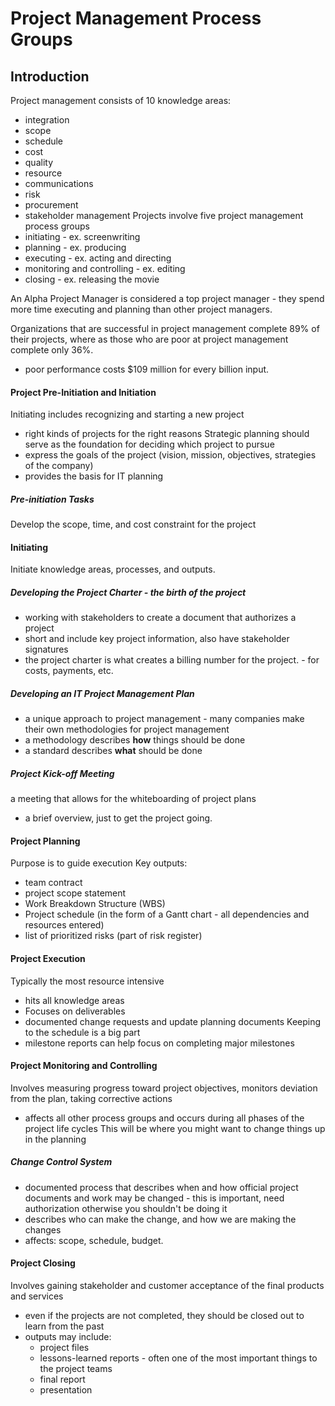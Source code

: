 # Project Management Process Groups
## Introduction
Project management consists of 10 knowledge areas:
- integration
- scope
- schedule
- cost
- quality
- resource
- communications
- risk
- procurement
- stakeholder management
Projects involve five project management process groups
- initiating - ex. screenwriting
- planning - ex. producing
- executing - ex. acting and directing
- monitoring and controlling - ex. editing
- closing - ex. releasing the movie

An Alpha Project Manager is considered a top project manager - they spend more time executing and planning than other project managers.

Organizations that are successful in project management complete 89% of their projects, where as those who are poor at project management complete only 36%.
- poor performance costs $109 million for every billion input.
#### Project Pre-Initiation and Initiation
Initiating includes recognizing and starting a new project
- right kinds of projects for the right reasons
Strategic planning should serve as the foundation for deciding which project to pursue
- express the goals of the project (vision, mission, objectives, strategies of the company)
- provides the basis for IT planning
##### Pre-initiation Tasks
Develop the scope, time, and cost constraint for the project
#### Initiating
Initiate knowledge areas, processes, and outputs.
##### Developing the Project Charter - the birth of the project
- working with stakeholders to create a document that authorizes a project
- short and include key project information, also have stakeholder signatures
- the project charter is what creates a billing number for the project. - for costs, payments, etc.
##### Developing an IT Project *Management* Plan
- a unique approach to project management - many companies make their own methodologies for project management
- a methodology describes **how** things should be done
- a standard describes **what** should be done
##### Project Kick-off Meeting
a meeting that allows for the whiteboarding of project plans
- a brief overview, just to get the project going.
#### Project Planning
Purpose is to guide execution
Key outputs:
- team contract
- project scope statement
- Work Breakdown Structure (WBS)
- Project schedule (in the form of a Gantt chart - all dependencies and resources entered)
- list of prioritized risks (part of risk register)
#### Project Execution
Typically the most resource intensive
- hits all knowledge areas
- Focuses on deliverables
- documented change requests and update planning documents
Keeping to the schedule is a big part
- milestone reports can help focus on completing major milestones
#### Project Monitoring and Controlling
Involves measuring progress toward project objectives, monitors deviation from the plan, taking corrective actions
- affects all other process groups and occurs during all phases of the project life cycles
This will be where you might want to change things up in the planning
##### Change Control System
- documented process that describes when and how official project documents and work may be changed - this is important, need authorization otherwise you shouldn't be doing it
- describes who can make the change, and how we are making the changes
- affects: scope, schedule, budget.
#### Project Closing
Involves gaining stakeholder and customer acceptance of the final products and services
- even if the projects are not completed, they should be closed out to learn from the past
- outputs may include:
	- project files
	- lessons-learned reports - often one of the most important things to the project teams
	- final report
	- presentation